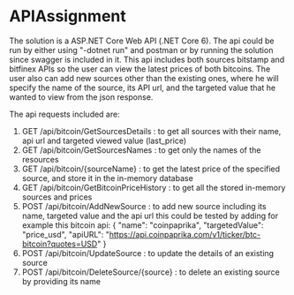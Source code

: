 # APIAssignment
The solution is a ASP.NET Core Web API (.NET Core 6). The api could be run by either using "-dotnet run" and postman or by running the solution since swagger is included in it.
This api includes both sources bitstamp and bitfinex APIs so the user can view the latest prices of both bitcoins. 
The user also can add new sources other than the existing ones, where he will specify the name of the source,
its API url, and the targeted value that he wanted to view from the json response.

The api requests included are:
1. GET /api/bitcoin/GetSourcesDetails : to get all sources with their name, api url and targeted viewed value (last_price)
2. GET /api/bitcoin/GetSourcesNames  : to get only the names of the resources
3. GET /api/bitcoin/{sourceName}  : to get the latest price of the specified source, and store it in the in-memory database
4. GET /api/bitcoin/GetBitcoinPriceHistory  : to get all the stored in-memory sources and prices
5. POST /api/bitcoin/AddNewSource  : to add new source including its name, targeted value and the api url
   this could be tested by adding for example this bitcoin api:
     {
       "name": "coinpaprika",
       "targetedValue": "price_usd",
       "apiURL": "https://api.coinpaprika.com/v1/ticker/btc-bitcoin?quotes=USD"
     }
6. POST /api/bitcoin/UpdateSource   : to update the details of an existing source
7. POST /api/bitcoin/DeleteSource/{source}   : to delete an existing source by providing its name
